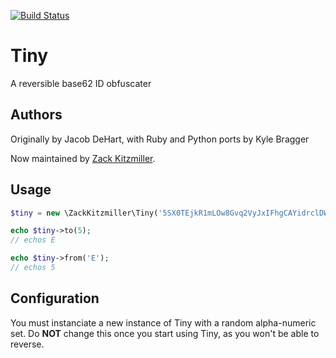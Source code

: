 [![Build Status](https://travis-ci.org/zackkitzmiller/tiny-php.png?branch=master)](https://travis-ci.org/zackkitzmiller/tiny-php)

# Tiny

A reversible base62 ID obfuscater

## Authors

Originally by Jacob DeHart, with Ruby and Python ports by Kyle Bragger

Now maintained by [Zack Kitzmiller](https://github.com/zackkitzmiller).

## Usage

```php
$tiny = new \ZackKitzmiller\Tiny('5SX0TEjkR1mLOw8Gvq2VyJxIFhgCAYidrclDWaM3so9bfzZpuUenKtP74QNH6B');

echo $tiny->to(5);
// echos E

echo $tiny->from('E');
// echos 5
```

## Configuration

You must instanciate a new instance of Tiny with a random alpha-numeric set. Do **NOT** change this once you start using Tiny, as you won't be able to reverse.

